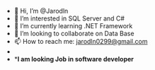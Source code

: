 - 👋 Hi, I’m @Jarodln
- 👀 I’m interested in SQL Server and C#
- 🌱 I’m currently learning .NET Framework
- 💞️ I’m looking to collaborate on Data Base
- 📫 How to reach me: jarodln0299@gmail.com
- 
- *******I am looking Job in software developer******
